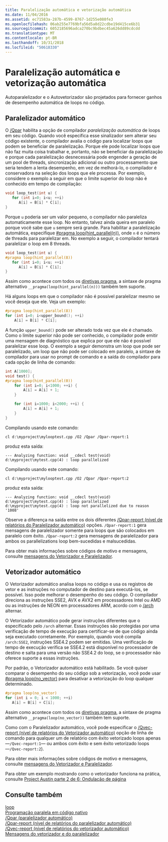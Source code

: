 ```yaml
---
title: Paralelização automática e vetorização automática
ms.date: 11/04/2016
ms.assetid: ec71583a-287b-4599-8767-1d255e080fe3
ms.openlocfilehash: 06ab255e7769bfa56d5a8d22cdbe19d415ce6b31
ms.sourcegitcommit: 6052185696adca270bc9bdbec45a626dd89cdcdd
ms.translationtype: MT
ms.contentlocale: pt-BR
ms.lasthandoff: 10/31/2018
ms.locfileid: "50618330"
---
```

# <a name="auto-parallelization-and-auto-vectorization"></a>Paralelização automática e vetorização automática

Autoparalelizador e o Autovetorizador são projetados para fornecer ganhos de desempenho automática de loops no código.

## <a name="auto-parallelizer"></a>Paralelizador automático

O [/Qpar](../build/reference/qpar-auto-parallelizer.md) habilita a opção de compilador *paralelização automática* de loops em seu código. Quando você especifica esse sinalizador sem alterar seu código existente, o compilador avalia o código para localizar loops que podem se beneficiar de paralelização. Porque ele pode localizar loops que não faz muita coisa trabalhar e, portanto, não se beneficiar da paralelização e porque cada paralelização desnecessária pode engender a geração de um pool de threads, sincronização adicional ou outro processamento que seria tendem a lenta desempenho, em vez de melhorá-lo, o compilador é conservadora na seleção dos loops que ele processa. Por exemplo, considere o exemplo a seguir em que o limite superior do loop não é conhecido em tempo de compilação:

```cpp
void loop_test(int u) {
   for (int i=0; i<u; ++i)
      A[i] = B[i] * C[i];
}
```

Porque `u` poderia ser um valor pequeno, o compilador não paraleliza automaticamente esse loop. No entanto, talvez ainda queira em paralelo porque você sabe que `u` sempre será grande. Para habilitar a paralelização automática, especifique [#pragma loop(hint_parallel(n))](../preprocessor/loop.md), onde `n` é o número de threads para paralelizar em. No exemplo a seguir, o compilador tentará paralelizar o loop em 8 threads.

```cpp
void loop_test(int u) {
#pragma loop(hint_parallel(8))
   for (int i=0; i<u; ++i)
      A[i] = B[i] * C[i];
}
```

Assim como acontece com todos os [diretivas pragma](../preprocessor/pragma-directives-and-the-pragma-keyword.md), a sintaxe de pragma alternativo `__pragma(loop(hint_parallel(n)))` também tem suporte.

Há alguns loops em que o compilador não é possível paralelizar mesmo se você deseja que ele. Veja um exemplo:

```cpp
#pragma loop(hint_parallel(8))
for (int i=0; i<upper_bound(); ++i)
    A[i] = B[i] * C[i];
```

A função `upper_bound()` pode ser alterado toda vez que ele é chamado. Como o limite superior não pode ser conhecido, o compilador pode emitir uma mensagem de diagnóstico que explica por que ele não é possível paralelizar esse loop. O exemplo a seguir demonstra um loop que pode ser paralelizado, um loop que não pode ser colocado em paralelo, a sintaxe de compilador para usar no prompt de comando e a saída do compilador para cada opção de linha de comando:

```cpp
int A[1000];
void test() {
#pragma loop(hint_parallel(0))
    for (int i=0; i<1000; ++i) {
        A[i] = A[i] + 1;
    }

    for (int i=1000; i<2000; ++i) {
        A[i] = A[i] + 1;
    }
}
```

Compilando usando este comando:

`cl d:\myproject\mylooptest.cpp /O2 /Qpar /Qpar-report:1`

produz esta saída:

```Output
--- Analyzing function: void __cdecl test(void)
d:\myproject\mytest.cpp(4) : loop parallelized
```

Compilando usando este comando:

`cl d:\myproject\mylooptest.cpp /O2 /Qpar /Qpar-report:2`

produz esta saída:

```Output
--- Analyzing function: void __cdecl test(void)
d:\myproject\mytest.cpp(4) : loop parallelized
d:\myproject\mytest.cpp(4) : loop not parallelized due to reason '1008'
```

Observe a diferença na saída entre os dois diferentes [/Qpar-report (nível de relatórios do Paralelizador automático)](../build/reference/qpar-report-auto-parallelizer-reporting-level.md) opções. `/Qpar-report:1` gera mensagens de paralelizador somente para loops que são colocados em paralelo com êxito. `/Qpar-report:2` gera mensagens de paralelizador para ambos os parallelizations loop bem-sucedidas e malsucedidas.

Para obter mais informações sobre códigos de motivo e mensagens, consulte [mensagens do Vetorizador e Paralelizador](../error-messages/tool-errors/vectorizer-and-parallelizer-messages.md).

## <a name="auto-vectorizer"></a>Vetorizador automático

O Vetorizador automático analisa loops no código e usa os registros de vetor e as instruções no computador de destino para executá-los, se possível. Isso pode melhorar o desempenho do seu código. O compilador direciona as instruções SSE2, AVX e AVX2 em processadores Intel ou AMD ou as instruções de NEON em processadores ARM, acordo com o [/arch](../build/reference/arch-minimum-cpu-architecture.md) alternar.

O Vetorizador automático pode gerar instruções diferentes que o especificado pelo `/arch` alternar. Essas instruções são protegidas por uma verificação de tempo de execução para certificar-se de que código ainda seja executado corretamente. Por exemplo, quando você compila `/arch:SSE2`, instruções SSE4.2 podem ser emitidas. Uma verificação de tempo de execução verifica se SSE4.2 está disponível no processador de destino e salta para uma versão não SSE4.2 do loop, se o processador não oferece suporte a essas instruções.

Por padrão, o Vetorizador automático está habilitado. Se você quiser comparar o desempenho do seu código sob a vetorização, você pode usar [#pragma loop(no_vector)](../preprocessor/loop.md) para desativar a vetorização do loop qualquer determinado.

```cpp
#pragma loop(no_vector)
for (int i = 0; i < 1000; ++i)
   A[i] = B[i] + C[i];
```

Assim como acontece com todos os [diretivas pragma](../preprocessor/pragma-directives-and-the-pragma-keyword.md), a sintaxe de pragma alternativo `__pragma(loop(no_vector))` também tem suporte.

Como com o Paralelizador automático, você pode especificar o [/Qvec-report (nível de relatórios do Vetorizador automático)](../build/reference/qvec-report-auto-vectorizer-reporting-level.md) opção de linha de comando para qualquer um de relatório com êxito vetorizado loops apenas —`/Qvec-report:1`— ou ambos com êxito e sem êxito vetorizado loops —`/Qvec-report:2`).

Para obter mais informações sobre códigos de motivo e mensagens, consulte [mensagens do Vetorizador e Paralelizador](../error-messages/tool-errors/vectorizer-and-parallelizer-messages.md).

Para obter um exemplo mostrando como o vetorizador funciona na prática, consulte [Project Austin parte 2 de 6: Ondulação de página](http://blogs.msdn.com/b/vcblog/archive/2012/09/27/10348494.aspx)

## <a name="see-also"></a>Consulte também

[loop](../preprocessor/loop.md)<br/>
[Programação paralela em código nativo](http://go.microsoft.com/fwlink/p/?linkid=263662)<br/>
[/Qpar (paralelizador automático)](../build/reference/qpar-auto-parallelizer.md)<br/>
[/Qpar-report (nível de relatórios do paralelizador automático)](../build/reference/qpar-report-auto-parallelizer-reporting-level.md)<br/>
[/Qvec-report (nível de relatórios do vetorizador automático)](../build/reference/qvec-report-auto-vectorizer-reporting-level.md)<br/>
[Mensagens do vetorizador e do paralelizador](../error-messages/tool-errors/vectorizer-and-parallelizer-messages.md)